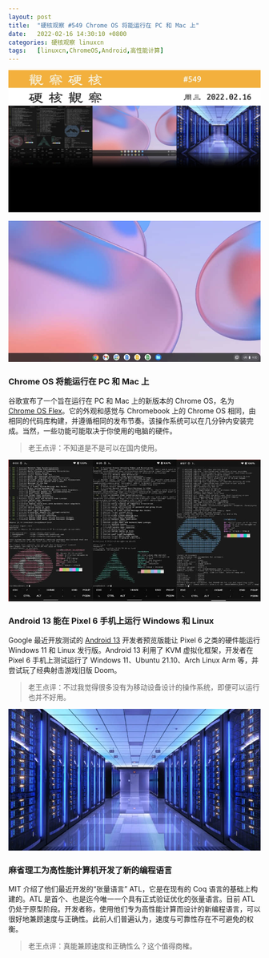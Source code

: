 ```yaml
---
layout: post
title:	"硬核观察 #549 Chrome OS 将能运行在 PC 和 Mac 上"
date:	2022-02-16 14:30:10 +0800 
categories:	硬核观察 linuxcn 
tags:	[linuxcn,ChromeOS,Android,高性能计算]
---
```



![](/Asserts/Images/album/202202/16/142912uy8egg83u9ym7agi.jpg)


![](/Asserts/Images/album/202202/16/142918j0b06ii8jyb04zy9.jpg)


### Chrome OS 将能运行在 PC 和 Mac 上


谷歌宣布了一个旨在运行在 PC 和 Mac 上的新版本的 Chrome OS，名为 [Chrome OS Flex](https://www.theverge.com/2022/2/15/22934810/google-chrome-os-chromebooks-flex-operating-system-enterprise-schools)。它的外观和感觉与 Chromebook 上的 Chrome OS 相同，由相同的代码库构建，并遵循相同的发布节奏。该操作系统可以在几分钟内安装完成。当然，一些功能可能取决于你使用的电脑的硬件。



> 
> 老王点评：不知道是不是可以在国内使用。
> 
> 
> 


![](/Asserts/Images/album/202202/16/142926w2rr7278nw1g7gu4.jpg)


### Android 13 能在 Pixel 6 手机上运行 Windows 和 Linux


Google 最近开放测试的 [Android 13](https://www.cnx-software.com/2022/02/14/android-13-virtualization-lets-pixel-6-run-windows-11-linux-distributions/) 开发者预览版能让 Pixel 6 之类的硬件能运行 Windows 11 和 Linux 发行版。Android 13 利用了 KVM 虚拟化框架，开发者在 Pixel 6 手机上测试运行了 Windows 11、Ubuntu 21.10、Arch Linux Arm 等，并尝试玩了经典射击游戏旧版 Doom。



> 
> 老王点评：不过我觉得很多没有为移动设备设计的操作系统，即便可以运行也并不好用。
> 
> 
> 


![](/Asserts/Images/album/202202/16/142941x9lrdqljxxxxjvl9.jpg)


### 麻省理工为高性能计算机开发了新的编程语言


MIT 介绍了他们最近开发的“张量语言” ATL，它是在现有的 Coq 语言的基础上构建的。ATL 是首个、也是迄今唯一一个具有正式验证优化的张量语言。目前 ATL 仍处于原型阶段。开发者称，使用他们专为高性能计算而设计的新编程语言，可以很好地兼顾速度与正确性。此前人们普遍认为，速度与可靠性存在不可避免的权衡。



> 
> 老王点评：真能兼顾速度和正确性么？这个值得商榷。
> 
> 
>
